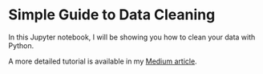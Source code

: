 # Simple Guide to Data Cleaning

In this Jupyter notebook, I will be showing you how to clean your data with Python.

A more detailed tutorial is available in my [Medium article](https://towardsdatascience.com/simple-guide-to-data-cleaning-with-python-39203a14afeb).
